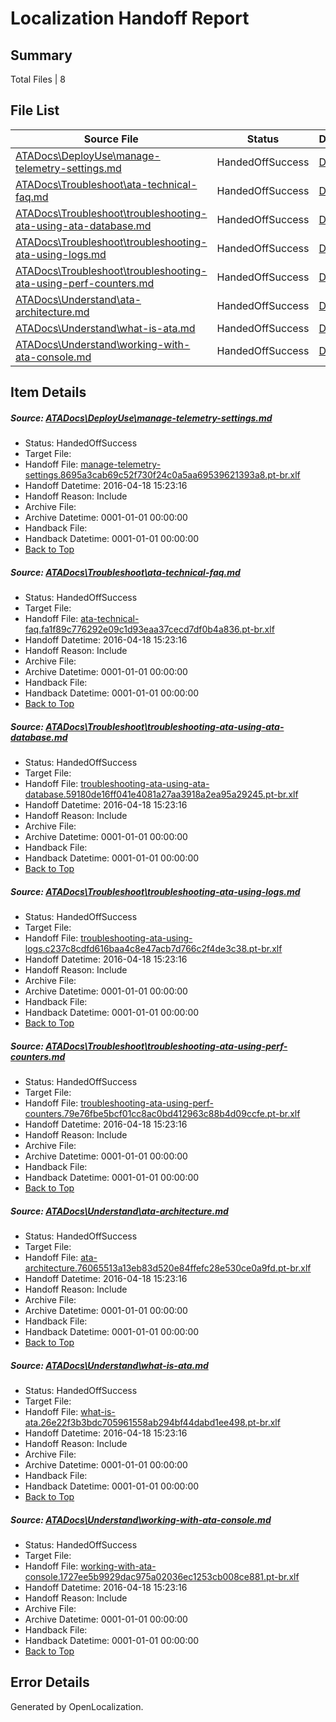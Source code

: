 # <a name='report-top'></a> Localization Handoff Report

## Summary
 Total Files | 8

## File List
 Source File | Status | Details 
 ----------- | ------ | ------- 
 [ATADocs\DeployUse\manage-telemetry-settings.md](https://github.com/Microsoft/ATADocs-pr/blob/1d866c59d791325e6388c735b911ff5f7f09364e/ATADocs/DeployUse/manage-telemetry-settings.md) | HandedOffSuccess | [Details](#a7f381cf1014b0405e65fba423047e285e52d84117)
 [ATADocs\Troubleshoot\ata-technical-faq.md](https://github.com/Microsoft/ATADocs-pr/blob/1d866c59d791325e6388c735b911ff5f7f09364e/ATADocs/Troubleshoot/ata-technical-faq.md) | HandedOffSuccess | [Details](#d4a88e903b6529342d8bdc8e52b2b9a3dd84106f164)
 [ATADocs\Troubleshoot\troubleshooting-ata-using-ata-database.md](https://github.com/Microsoft/ATADocs-pr/blob/1d866c59d791325e6388c735b911ff5f7f09364e/ATADocs/Troubleshoot/troubleshooting-ata-using-ata-database.md) | HandedOffSuccess | [Details](#341cf688170786c3b7beeb9c9776ee7c1b555a7c171)
 [ATADocs\Troubleshoot\troubleshooting-ata-using-logs.md](https://github.com/Microsoft/ATADocs-pr/blob/1d866c59d791325e6388c735b911ff5f7f09364e/ATADocs/Troubleshoot/troubleshooting-ata-using-logs.md) | HandedOffSuccess | [Details](#faf3af5c19b98bdd71dc99b5dc51236ec1185e99172)
 [ATADocs\Troubleshoot\troubleshooting-ata-using-perf-counters.md](https://github.com/Microsoft/ATADocs-pr/blob/1d866c59d791325e6388c735b911ff5f7f09364e/ATADocs/Troubleshoot/troubleshooting-ata-using-perf-counters.md) | HandedOffSuccess | [Details](#6b55c206bff4eaf0a315de5882003851c9d38753173)
 [ATADocs\Understand\ata-architecture.md](https://github.com/Microsoft/ATADocs-pr/blob/1d866c59d791325e6388c735b911ff5f7f09364e/ATADocs/Understand/ata-architecture.md) | HandedOffSuccess | [Details](#c9cdc41d9ff55616f4477eccbf1a2d1e1de5e438174)
 [ATADocs\Understand\what-is-ata.md](https://github.com/Microsoft/ATADocs-pr/blob/1d866c59d791325e6388c735b911ff5f7f09364e/ATADocs/Understand/what-is-ata.md) | HandedOffSuccess | [Details](#ec243f4dea2d4acba463694ebe28713255139fa3194)
 [ATADocs\Understand\working-with-ata-console.md](https://github.com/Microsoft/ATADocs-pr/blob/1d866c59d791325e6388c735b911ff5f7f09364e/ATADocs/Understand/working-with-ata-console.md) | HandedOffSuccess | [Details](#4683bfe5dbda5dd44dbdfb3ed84cfdce8d8c83a2195)

## Item Details
##### <a name='a7f381cf1014b0405e65fba423047e285e52d84117'></a> Source: [ATADocs\DeployUse\manage-telemetry-settings.md](https://github.com/Microsoft/ATADocs-pr/blob/1d866c59d791325e6388c735b911ff5f7f09364e/ATADocs/DeployUse/manage-telemetry-settings.md)
* Status: HandedOffSuccess
* Target File: 
* Handoff File: [manage-telemetry-settings.8695a3cab69c52f730f24c0a5aa69539621393a8.pt-br.xlf](https://github.com/Microsoft/EM.handoff/blob/63914807a037bb87dd72e3094e1e28831a3142d7/ol-handoff/Microsoft/ATADocs-pr.pt-br/master/manage-telemetry-settings.8695a3cab69c52f730f24c0a5aa69539621393a8.pt-br.xlf)
* Handoff Datetime: 2016-04-18 15:23:16
* Handoff Reason: Include
* Archive File: 
* Archive Datetime: 0001-01-01 00:00:00
* Handback File: 
* Handback Datetime: 0001-01-01 00:00:00
* [Back to Top](#report-top)

##### <a name='d4a88e903b6529342d8bdc8e52b2b9a3dd84106f164'></a> Source: [ATADocs\Troubleshoot\ata-technical-faq.md](https://github.com/Microsoft/ATADocs-pr/blob/1d866c59d791325e6388c735b911ff5f7f09364e/ATADocs/Troubleshoot/ata-technical-faq.md)
* Status: HandedOffSuccess
* Target File: 
* Handoff File: [ata-technical-faq.fa1f89c776292e09c1d93eaa37cecd7df0b4a836.pt-br.xlf](https://github.com/Microsoft/EM.handoff/blob/63914807a037bb87dd72e3094e1e28831a3142d7/ol-handoff/Microsoft/ATADocs-pr.pt-br/master/ata-technical-faq.fa1f89c776292e09c1d93eaa37cecd7df0b4a836.pt-br.xlf)
* Handoff Datetime: 2016-04-18 15:23:16
* Handoff Reason: Include
* Archive File: 
* Archive Datetime: 0001-01-01 00:00:00
* Handback File: 
* Handback Datetime: 0001-01-01 00:00:00
* [Back to Top](#report-top)

##### <a name='341cf688170786c3b7beeb9c9776ee7c1b555a7c171'></a> Source: [ATADocs\Troubleshoot\troubleshooting-ata-using-ata-database.md](https://github.com/Microsoft/ATADocs-pr/blob/1d866c59d791325e6388c735b911ff5f7f09364e/ATADocs/Troubleshoot/troubleshooting-ata-using-ata-database.md)
* Status: HandedOffSuccess
* Target File: 
* Handoff File: [troubleshooting-ata-using-ata-database.59180de16ff041e4081a27aa3918a2ea95a29245.pt-br.xlf](https://github.com/Microsoft/EM.handoff/blob/63914807a037bb87dd72e3094e1e28831a3142d7/ol-handoff/Microsoft/ATADocs-pr.pt-br/master/troubleshooting-ata-using-ata-database.59180de16ff041e4081a27aa3918a2ea95a29245.pt-br.xlf)
* Handoff Datetime: 2016-04-18 15:23:16
* Handoff Reason: Include
* Archive File: 
* Archive Datetime: 0001-01-01 00:00:00
* Handback File: 
* Handback Datetime: 0001-01-01 00:00:00
* [Back to Top](#report-top)

##### <a name='faf3af5c19b98bdd71dc99b5dc51236ec1185e99172'></a> Source: [ATADocs\Troubleshoot\troubleshooting-ata-using-logs.md](https://github.com/Microsoft/ATADocs-pr/blob/1d866c59d791325e6388c735b911ff5f7f09364e/ATADocs/Troubleshoot/troubleshooting-ata-using-logs.md)
* Status: HandedOffSuccess
* Target File: 
* Handoff File: [troubleshooting-ata-using-logs.c237c8cdfd616baa4c8e47acb7d766c2f4de3c38.pt-br.xlf](https://github.com/Microsoft/EM.handoff/blob/63914807a037bb87dd72e3094e1e28831a3142d7/ol-handoff/Microsoft/ATADocs-pr.pt-br/master/troubleshooting-ata-using-logs.c237c8cdfd616baa4c8e47acb7d766c2f4de3c38.pt-br.xlf)
* Handoff Datetime: 2016-04-18 15:23:16
* Handoff Reason: Include
* Archive File: 
* Archive Datetime: 0001-01-01 00:00:00
* Handback File: 
* Handback Datetime: 0001-01-01 00:00:00
* [Back to Top](#report-top)

##### <a name='6b55c206bff4eaf0a315de5882003851c9d38753173'></a> Source: [ATADocs\Troubleshoot\troubleshooting-ata-using-perf-counters.md](https://github.com/Microsoft/ATADocs-pr/blob/1d866c59d791325e6388c735b911ff5f7f09364e/ATADocs/Troubleshoot/troubleshooting-ata-using-perf-counters.md)
* Status: HandedOffSuccess
* Target File: 
* Handoff File: [troubleshooting-ata-using-perf-counters.79e76fbe5bcf01cc8ac0bd412963c88b4d09ccfe.pt-br.xlf](https://github.com/Microsoft/EM.handoff/blob/63914807a037bb87dd72e3094e1e28831a3142d7/ol-handoff/Microsoft/ATADocs-pr.pt-br/master/troubleshooting-ata-using-perf-counters.79e76fbe5bcf01cc8ac0bd412963c88b4d09ccfe.pt-br.xlf)
* Handoff Datetime: 2016-04-18 15:23:16
* Handoff Reason: Include
* Archive File: 
* Archive Datetime: 0001-01-01 00:00:00
* Handback File: 
* Handback Datetime: 0001-01-01 00:00:00
* [Back to Top](#report-top)

##### <a name='c9cdc41d9ff55616f4477eccbf1a2d1e1de5e438174'></a> Source: [ATADocs\Understand\ata-architecture.md](https://github.com/Microsoft/ATADocs-pr/blob/1d866c59d791325e6388c735b911ff5f7f09364e/ATADocs/Understand/ata-architecture.md)
* Status: HandedOffSuccess
* Target File: 
* Handoff File: [ata-architecture.76065513a13eb83d520e84ffefc28e530ce0a9fd.pt-br.xlf](https://github.com/Microsoft/EM.handoff/blob/63914807a037bb87dd72e3094e1e28831a3142d7/ol-handoff/Microsoft/ATADocs-pr.pt-br/master/ata-architecture.76065513a13eb83d520e84ffefc28e530ce0a9fd.pt-br.xlf)
* Handoff Datetime: 2016-04-18 15:23:16
* Handoff Reason: Include
* Archive File: 
* Archive Datetime: 0001-01-01 00:00:00
* Handback File: 
* Handback Datetime: 0001-01-01 00:00:00
* [Back to Top](#report-top)

##### <a name='ec243f4dea2d4acba463694ebe28713255139fa3194'></a> Source: [ATADocs\Understand\what-is-ata.md](https://github.com/Microsoft/ATADocs-pr/blob/1d866c59d791325e6388c735b911ff5f7f09364e/ATADocs/Understand/what-is-ata.md)
* Status: HandedOffSuccess
* Target File: 
* Handoff File: [what-is-ata.26e22f3b3bdc705961558ab294bf44dabd1ee498.pt-br.xlf](https://github.com/Microsoft/EM.handoff/blob/63914807a037bb87dd72e3094e1e28831a3142d7/ol-handoff/Microsoft/ATADocs-pr.pt-br/master/what-is-ata.26e22f3b3bdc705961558ab294bf44dabd1ee498.pt-br.xlf)
* Handoff Datetime: 2016-04-18 15:23:16
* Handoff Reason: Include
* Archive File: 
* Archive Datetime: 0001-01-01 00:00:00
* Handback File: 
* Handback Datetime: 0001-01-01 00:00:00
* [Back to Top](#report-top)

##### <a name='4683bfe5dbda5dd44dbdfb3ed84cfdce8d8c83a2195'></a> Source: [ATADocs\Understand\working-with-ata-console.md](https://github.com/Microsoft/ATADocs-pr/blob/1d866c59d791325e6388c735b911ff5f7f09364e/ATADocs/Understand/working-with-ata-console.md)
* Status: HandedOffSuccess
* Target File: 
* Handoff File: [working-with-ata-console.1727ee5b9929dac975a02036ec1253cb008ce881.pt-br.xlf](https://github.com/Microsoft/EM.handoff/blob/63914807a037bb87dd72e3094e1e28831a3142d7/ol-handoff/Microsoft/ATADocs-pr.pt-br/master/working-with-ata-console.1727ee5b9929dac975a02036ec1253cb008ce881.pt-br.xlf)
* Handoff Datetime: 2016-04-18 15:23:16
* Handoff Reason: Include
* Archive File: 
* Archive Datetime: 0001-01-01 00:00:00
* Handback File: 
* Handback Datetime: 0001-01-01 00:00:00
* [Back to Top](#report-top)


## Error Details

Generated by OpenLocalization.
